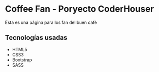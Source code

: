 <h1>Coffee Fan - Poryecto CoderHouser</h1>
<p>Esta es una página para los fan del buen café</p>

<h2>Tecnologías usadas</h2>
<ul>
    <li>HTML5</li>
    <li>CSS3</li>
    <li>Bootstrap</li>
    <li>SASS</li>
</ul>